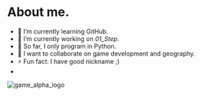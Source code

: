 # About me.
- 🌱 I’m currently learning GitHub.
- 🔭 I’m currently working on *01_Step*.
- 🐍 So far, I only program in Python.
- 👥 I want to collaborate on game development and geography.
- ⚡ Fun fact: I have good nickname ;)
-
![game_alpha_logo](https://raw.githubusercontent.com/KotLut/01_Step/refs/heads/main/01_Step_alpha-logo.png)
